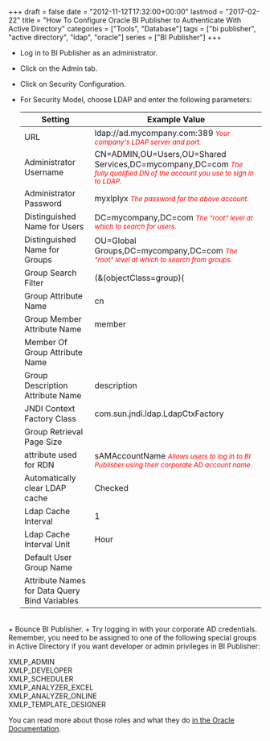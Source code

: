 +++
draft       = false
date        = "2012-11-12T17:32:00+00:00"
lastmod     = "2017-02-22"
title       = "How To Configure Oracle BI Publisher to Authenticate With Active Directory"
categories  = ["Tools", "Database"]
tags        = ["bi publisher", "active directory", "ldap", "oracle"]
series      = ["BI Publisher"]
+++
+ Log in to BI Publisher as an administrator.
+ Click on the Admin tab.
+ Click on Security Configuration.
+ For Security Model, choose LDAP and enter the following parameters:

    Setting                                         | Example Value
    ------------------------------------------------|-------------------------------------------------------------
    URL                                             | ldap://ad.mycompany.com:389  <cite style="color:red; font-size:smaller">Your company's LDAP server and port.</cite>
    Administrator Username                          | CN=ADMIN,OU=Users,OU=Shared Services,DC=mycompany,DC=com  <cite style="color:red; font-size:smaller">The fully qualified DN of the account you use to sign in to LDAP.</cite>
    Administrator Password                          | myxlplyx  <cite style="color:red; font-size:smaller">The password for the above account.</cite>
    Distinguished Name for Users                    | DC=mycompany,DC=com  <cite style="color:red; font-size:smaller">The "root" level at which to search for users.</cite>
    Distinguished Name for Groups                   | OU=Global Groups,DC=mycompany,DC=com  <cite style="color:red; font-size:smaller">The "root" level at which to search from groups.</cite>
    Group Search Filter                             | (&(objectClass=group)(|(CN=XMLP*)(CN=DEPT_GROUP_*)))  <cite style="color:red; font-size:smaller">LDAP query string defines which groups are relevant to BI Publisher.</cite>
    Group Attribute Name                            | cn
    Group Member Attribute Name                     | member
    Member Of Group Attribute Name                  |
    Group Description Attribute Name                | description
    JNDI Context Factory Class                      | com.sun.jndi.ldap.LdapCtxFactory
    Group Retrieval Page Size	                    |
    attribute used for RDN                          | sAMAccountName  <cite style="color:red; font-size:smaller">Allows users to log in to BI Publisher using their corporate AD account name.</cite>
    Automatically clear LDAP cache                  | Checked
    Ldap Cache Interval                             | 1
    Ldap Cache Interval Unit                        | Hour
    Default User Group Name                         |
    Attribute Names for Data Query Bind Variables   |
<br>
+ Bounce BI Publisher. 
+ Try logging in with your corporate AD credentials. Remember, you need to be assigned to one of the following special groups in Active Directory if you want developer or admin privileges in BI Publisher:

XMLP_ADMIN  
XMLP_DEVELOPER  
XMLP_SCHEDULER  
XMLP_ANALYZER_EXCEL  
XMLP_ANALYZER_ONLINE  
XMLP_TEMPLATE_DESIGNER

You can read more about those roles and what they do [in the Oracle Documentation](http://docs.oracle.com/cd/E10383_01/doc/bip.1013/b40017/T421739T475591.htm).